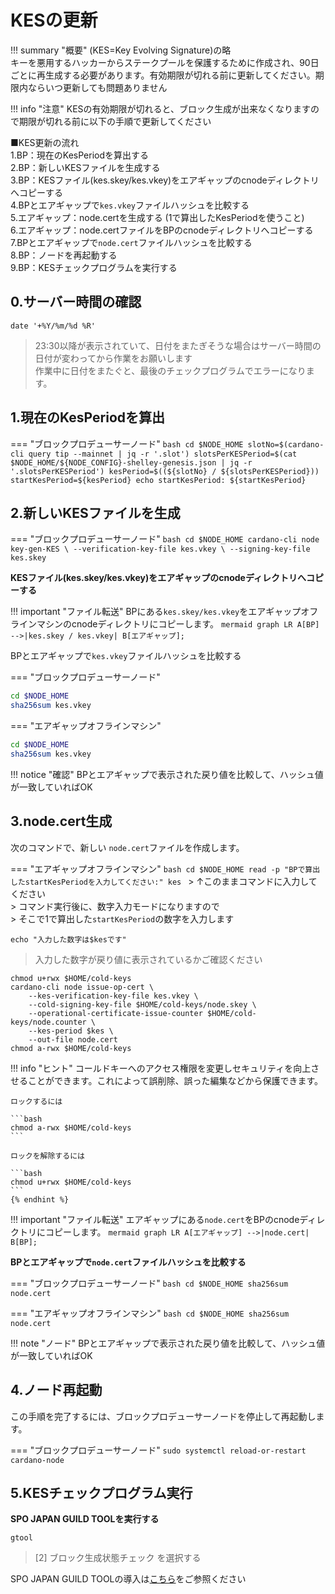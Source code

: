 # **KESの更新**

!!! summary "概要"
    (KES=Key Evolving Signature)の略  
    キーを悪用するハッカーからステークプールを保護するために作成され、90日ごとに再生成する必要があります。有効期限が切れる前に更新してください。期限内ならいつ更新しても問題ありません



!!! info "注意"
    KESの有効期限が切れると、ブロック生成が出来なくなりますので期限が切れる前に以下の手順で更新してください


■KES更新の流れ  
1.BP：現在のKesPeriodを算出する  
2.BP：新しいKESファイルを生成する  
3.BP：KESファイル(kes.skey/kes.vkey)をエアギャップのcnodeディレクトリへコピーする  
4.BPとエアギャップで`kes.vkey`ファイルハッシュを比較する  
5.エアギャップ：node.certを生成する (1で算出したKesPeriodを使うこと)  
6.エアギャップ：node.certファイルをBPのcnodeディレクトリへコピーする  
7.BPとエアギャップで`node.cert`ファイルハッシュを比較する  
8.BP：ノードを再起動する  
9.BP：KESチェックプログラムを実行する  


## **0.サーバー時間の確認**
```
date '+%Y/%m/%d %R'
```
> 23:30以降が表示されていて、日付をまたぎそうな場合はサーバー時間の日付が変わってから作業をお願いします  
> 作業中に日付をまたぐと、最後のチェックプログラムでエラーになります。  

## **1.現在のKesPeriodを算出**
=== "ブロックプロデューサーノード"
    ```bash
    cd $NODE_HOME
    slotNo=$(cardano-cli query tip --mainnet | jq -r '.slot')
    slotsPerKESPeriod=$(cat $NODE_HOME/${NODE_CONFIG}-shelley-genesis.json | jq -r '.slotsPerKESPeriod')
    kesPeriod=$((${slotNo} / ${slotsPerKESPeriod}))
    startKesPeriod=${kesPeriod}
    echo startKesPeriod: ${startKesPeriod}
    ```


## **2.新しいKESファイルを生成**
=== "ブロックプロデューサーノード"
    ```bash
    cd $NODE_HOME
    cardano-cli node key-gen-KES \
        --verification-key-file kes.vkey \
        --signing-key-file kes.skey
    ```

**KESファイル(kes.skey/kes.vkey)をエアギャップのcnodeディレクトリへコピーする**

!!! important "ファイル転送"
    BPにある`kes.skey/kes.vkey`をエアギャップオフラインマシンのcnodeディレクトリにコピーします。
    ``` mermaid
    graph LR
        A[BP] -->|kes.skey / kes.vkey| B[エアギャップ];
    ``` 

BPとエアギャップで`kes.vkey`ファイルハッシュを比較する

=== "ブロックプロデューサーノード"
```bash
cd $NODE_HOME
sha256sum kes.vkey
```

=== "エアギャップオフラインマシン"
```bash
cd $NODE_HOME
sha256sum kes.vkey
```

!!! notice "確認"
    BPとエアギャップで表示された戻り値を比較して、ハッシュ値が一致していればOK  


## **3.node.cert生成**
  
次のコマンドで、新しい `node.cert`ファイルを作成します。

=== "エアギャップオフラインマシン"
    ```bash
    cd $NODE_HOME
    read -p "BPで算出したstartKesPeriodを入力してください:" kes
    ```
    > ↑このままコマンドに入力してください  
    > コマンド実行後に、数字入力モードになりますので  
    > そこで1で算出した`startKesPeriod`の数字を入力します
```
echo "入力した数字は$kesです"
```
> 入力した数字が戻り値に表示されているかご確認ください
```
chmod u+rwx $HOME/cold-keys
cardano-cli node issue-op-cert \
    --kes-verification-key-file kes.vkey \
    --cold-signing-key-file $HOME/cold-keys/node.skey \
    --operational-certificate-issue-counter $HOME/cold-keys/node.counter \
    --kes-period $kes \
    --out-file node.cert
chmod a-rwx $HOME/cold-keys
```

!!! info "ヒント"
    コールドキーへのアクセス権限を変更しセキュリティを向上させることができます。これによって誤削除、誤った編集などから保護できます。

    ロックするには

    ```bash
    chmod a-rwx $HOME/cold-keys
    ```

    ロックを解除するには

    ```bash
    chmod u+rwx $HOME/cold-keys
    ```
    {% endhint %}


!!! important "ファイル転送"
    エアギャップにある`node.cert`をBPのcnodeディレクトリにコピーします。
    ``` mermaid
    graph LR
        A[エアギャップ] -->|node.cert| B[BP];
    ``` 

**BPとエアギャップで`node.cert`ファイルハッシュを比較する**

=== "ブロックプロデューサーノード"
    ```bash
    cd $NODE_HOME
    sha256sum node.cert
    ```


=== "エアギャップオフラインマシン"
    ```bash
    cd $NODE_HOME
    sha256sum node.cert
    ```

!!! note "ノード"
    BPとエアギャップで表示された戻り値を比較して、ハッシュ値が一致していればOK  

## **4.ノード再起動**
この手順を完了するには、ブロックプロデューサーノードを停止して再起動します。

=== "ブロックプロデューサーノード"
    ```
    sudo systemctl reload-or-restart cardano-node
    ```


## **5.KESチェックプログラム実行**

**SPO JAPAN GUILD TOOLを実行する**

```
gtool
```
>[2] ブロック生成状態チェック を選択する

SPO JAPAN GUILD TOOLの導入は[こちら](./tool.md)をご参照ください